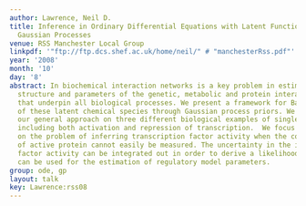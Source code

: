 ```yaml
---
author: Lawrence, Neil D.
title: Inference in Ordinary Differential Equations with Latent Functions through
  Gaussian Processes
venue: RSS Manchester Local Group
linkpdf: '"ftp://ftp.dcs.shef.ac.uk/home/neil/" # "manchesterRss.pdf"'
year: '2008'
month: '10'
day: '8'
abstract: In biochemical interaction networks is a key problem in estimation of the
  structure and parameters of the genetic, metabolic and protein interaction networks
  that underpin all biological processes. We present a framework for Bayesian marginalisation
  of these latent chemical species through Gaussian process priors. We demonstrate
  our general approach on three different biological examples of single input motifs,
  including both activation and repression of transcription.  We focus in particular
  on the problem of inferring transcription factor activity when the concentration
  of active protein cannot easily be measured. The uncertainty in the inferred transcription
  factor activity can be integrated out in order to derive a likelihood function that
  can be used for the estimation of regulatory model parameters.
group: ode, gp
layout: talk
key: Lawrence:rss08
---
```

